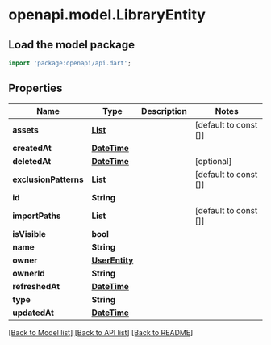 # openapi.model.LibraryEntity

## Load the model package
```dart
import 'package:openapi/api.dart';
```

## Properties
Name | Type | Description | Notes
------------ | ------------- | ------------- | -------------
**assets** | [**List<AssetEntity>**](AssetEntity.md) |  | [default to const []]
**createdAt** | [**DateTime**](DateTime.md) |  | 
**deletedAt** | [**DateTime**](DateTime.md) |  | [optional] 
**exclusionPatterns** | **List<String>** |  | [default to const []]
**id** | **String** |  | 
**importPaths** | **List<String>** |  | [default to const []]
**isVisible** | **bool** |  | 
**name** | **String** |  | 
**owner** | [**UserEntity**](UserEntity.md) |  | 
**ownerId** | **String** |  | 
**refreshedAt** | [**DateTime**](DateTime.md) |  | 
**type** | **String** |  | 
**updatedAt** | [**DateTime**](DateTime.md) |  | 

[[Back to Model list]](../README.md#documentation-for-models) [[Back to API list]](../README.md#documentation-for-api-endpoints) [[Back to README]](../README.md)



